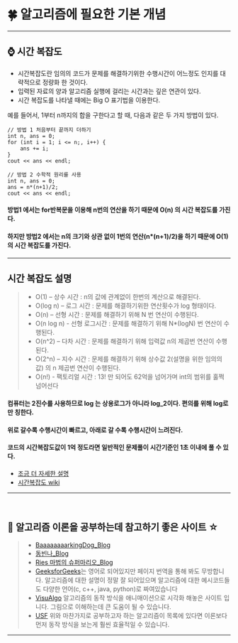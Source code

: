 # :four_leaf_clover: 알고리즘에 필요한 기본 개념

---
## :watch: 시간 복잡도
- 시간복잡도란 임의의 코드가 문제를 해결하기위한 수행시간이 어느정도 인지를 대략적으로 정량화 한 것이다.
- 입력된 자료의 양과 알고리즘 실행에 걸리는 시간과는 깊은 연관이 있다.
- 시간 복잡도를 나타낼 때에는 Big O 표기법을 이용한다. 

예를 들어서, 1부터 n까지의 합을 구한다고 할 때, 다음과 같은 두 가지 방법이 있다.


    // 방법 1 처음부터 끝까지 더하기
    int n, ans = 0;
    for (int i = 1; i <= n;, i++) {
        ans += i;
    }
    cout << ans << endl;

    // 방법 2 수학적 원리를 사용
    int n, ans = 0;
    ans = n*(n+1)/2;
    cout << ans << endl;


#### 방법1 에서는 for반복문을 이용해 n번의 연산을 하기 때문에 O(n) 의 시간 복잡도를 가진다.<br>
#### 하지만 방법2 에서는 n의 크기와 상관 없이 1번의 연산(n*(n+1)/2)을 하기 때문에 O(1) 의 시간 복잡도를 가진다.

---

## 시간 복잡도 설명
> - O(1) – 상수 시간 : n의 값에 관계없이 한번의 계산으로 해결된다.
> - O(log n) – 로그 시간 : 문제를 해결하기위한 연산횟수가 log 형태이다.
> - O(n) – 선형 시간 : 문제를 해결하기 위해 N 번 연산이 수행된다. 
> - O(n log n) - 선형 로그시간 : 문제를 해결하기 위해 N*(logN) 번 연산이 수행된다. 
> - O(n^2) – 다차 시간 : 문제를 해결하기 위해 입력값 n의 제곱번 연산이 수행된다.
> - O(2^n) – 지수 시간 : 문제를 해결하기 위해 상수값 2(설명을 위한 임의의 값) 의 n 제곱번 연산이 수행된다.
> - O(n!) - 팩토리얼 시간 : 13! 만 되어도 62억을 넘어가며 int의 범위를 훌쩍 넘어선다 

#### 컴퓨터는 2진수를 사용하므로 log 는 상용로그가 아니라 log_2이다. 편의를 위해 log로만 칭한다.<br>
#### 위로 갈수록 수행시간이 빠르고, 아래로 갈 수록 수행시간이 느려진다.<br>
#### 코드의 시간복잡도값이 1억 정도라면 일반적인 문제풀이 시간기준인 1초 이내에 풀 수 있다.<br>

- [조금 더 자세한 설명](https://velog.io/@bathingape/Time-Complexity%EC%8B%9C%EA%B0%84%EB%B3%B5%EC%9E%A1%EB%8F%84)
- [시간복잡도 wiki](https://ko.wikipedia.org/wiki/%EC%8B%9C%EA%B0%84_%EB%B3%B5%EC%9E%A1%EB%8F%84)

---
<br>

## :key: 알고리즘 이론을 공부하는데 참고하기 좋은 사이트 ☆
 > - [BaaaaaaaarkingDog_Blog](https://blog.encrypted.gg/category/%EA%B0%95%EC%A2%8C/%EC%8B%A4%EC%A0%84%20%EC%95%8C%EA%B3%A0%EB%A6%AC%EC%A6%98)<br>
 > - [동빈나_Blog](https://m.blog.naver.com/ndb796/221233570962)<br>
 > - [Ries 마법의 슈퍼마리오_Blog](https://m.blog.naver.com/kks227/220769859177)<br>
 > - [GeeksforGeeks](https://www.geeksforgeeks.org/searching-algorithms/)는 영어로 되어있지만 페이지 번역을 통해 봐도 무방합니다. 알고리즘에 대한 설명이 정말 잘 되어있으며 알고리즘에 대한 예시코드들도 다양한 언어(c, c++, java, python)로 짜여있습니다<br>
> - [VisuAlgo](https://visualgo.net/en) 알고리즘의 동작 방식을 애니매이션으로 시각화 해놓은 사이트 입니다. 그림으로 이해하는데 큰 도움이 될 수 있습니다.<br>
> - [USF](https://www.cs.usfca.edu/~galles/visualization/Algorithms.html) 위와 마찬가지로 공부하고자 하는 알고리즘이 목록에 있다면 이론보다 먼저 동작 방식을 보는게 훨씬 효율적일 수 있습니다.<br>
 
---
